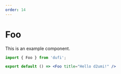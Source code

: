 ```yaml
---
order: 14
---
```

# Foo

This is an example component.

```jsx
import { Foo } from 'dufi';

export default () => <Foo title="Hello d2umi!" />
```

